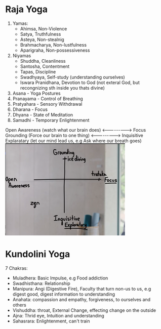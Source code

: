 # Raja Yoga

1. Yamas:
	- Ahimsa, Non-Violence
	- Satya, Truthfulness
	- Asteya, Non-stealnig
	- Brahmacharya, Non-lustfulness
	- Aparigraha, Non-possessiveness
2. Niyamas
	- Shuddha, Cleanliness
	- Santosha, Contentment
	- Tapas, Discipline
	- Swadhyaya, Self-study (understanding ourselves)
	- Iswara Pranidhana, Devotion to God (not exteral God, but recongnizing sth inside you thats divine)
3. Asana - Yoga Postures
4. Pranayama - Control of Breathing
5. Pratyahara - Sensory Withdrawal
6. Dharana - Focus
7. Dhyana - State of Meditation
8. Samadhi - Temporary Enlightenment

Open Awareness (watch what our brain does) <---------> Focus
Grounding (Force our brain to one thing) <---------> Inquisitive Explaratary (let our mind lead us, e.g Ask where our breath goes)
![](../z.Images/Pasted%20image%2020230428165836.png)



# Kundolini Yoga

7 Chakras:
- Muladhera: Basic Impulse, e.g Food addiction
- Swadhisthana: Relationship
- Manipura: Angi (Digestive Fire), Faculty that turn non-us to us, e.g digest good, digest information to understanding
- Anahata: compassion and empathy, forgiveness, to ourselves and others
- Vishuddha: throat, External Change, effecting change on the outside
- Ajna: Thrid eye, Intuition and understanding
- Sahasrara: Enlightenment, can't train
